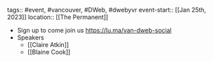 tags:: #event, #vancouver, #DWeb, #dwebyvr 
event-start:: [[Jan 25th, 2023]]
location:: [[The Permanent]]

- Sign up to come join us https://lu.ma/van-dweb-social
- Speakers
	- [[Claire Atkin]]
	- [[Blaine Cook]]